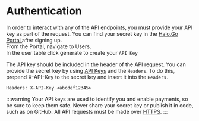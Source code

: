 # Authentication

In order to interact with any of the API endpoints, you must provide your API key as part of the request. You can find your secret key in the <a href="https://go.merchantportal.prod.haloplus.io/auth/login" target="_blank">Halo.Go Portal </a>after signing up.\
From the  Portal, navigate to Users. \
In the user table click generate to create  your `API Key`&#x20;

The API key should be included in the header of the API request. You can provide the secret key by using <a href="https://swagger.io/docs/specification/authentication/api-keys/" target="_blank">API Keys</a> and the `Headers`. To do this, prepend X-API-Key to the secret key and insert it into the `Headers.`

```
Headers: X-API-Key <abcdef12345>
```

:::warning
Your API keys are used to identify you and enable payments, so be sure to keep them safe. Never share your secret key or publish it in code, such as on GitHub. All API requests must be made over [HTTPS](http://en.wikipedia.org/wiki/HTTP_Secure).
:::



